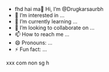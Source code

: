 - fhd hai ma👋 Hi, I’m @Drugkarsaurbh
- 👀 I’m interested in ...
- 🌱 I’m currently learning ...
- 💞️ I’m looking to collaborate on ...
- 📫 How to reach me ...
- 😄 Pronouns: ...
- ⚡ Fun fact: ...

<!---
Drugkarsaurbh/Drugkarsaurbh is a ✨ special ✨ repository because its `README.md` (this file) appears on your GitHub profile.
You can click the Preview link to take a look at your changes.
--->
 xxx com non sg h
